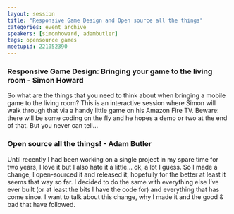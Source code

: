 ```yaml
---
layout: session
title: "Responsive Game Design and Open source all the things"
categories: event archive
speakers: [simonhoward, adambutler]
tags: opensource games
meetupid: 221052390
---
```


###  Responsive Game Design: Bringing your game to the living room - Simon Howard

So what are the things that you need to think about when bringing a mobile game to the living room? This is an interactive session where Simon will walk through that via a handy little game on his Amazon Fire TV. Beware: there will be some coding on the fly and he hopes a demo or two at the end of that. But you never can tell…

### Open source all the things! - Adam Butler

Until recently I had been working on a single project in my spare time for two years, I love it but I also hate it a little… ok, a lot I guess. So I made a change, I open-sourced it and released it, hopefully for the better at least it seems that way so far. I decided to do the same with everything else I’ve ever built (or at least the bits I have the code for) and everything that has come since. I want to talk about this change, why I made it and the good & bad that have followed.
